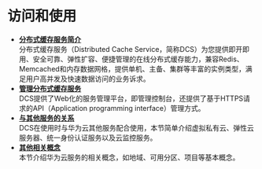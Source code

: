 # 访问和使用<a name="ZH-CN_TOPIC_0144197347"></a>

-   **[分布式缓存服务简介](分布式缓存服务简介.md)**  
分布式缓存服务（Distributed Cache Service，简称DCS）为您提供即开即用、安全可靠、弹性扩容、便捷管理的在线分布式缓存能力，兼容Redis、Memcached和内存数据网格，提供单机、主备、集群等丰富的实例类型，满足用户高并发及快速数据访问的业务诉求。
-   **[管理分布式缓存服务](管理分布式缓存服务.md)**  
DCS提供了Web化的服务管理平台，即管理控制台，还提供了基于HTTPS请求的API（Application programming interface）管理方式。
-   **[与其他服务的关系](与其他服务的关系.md)**  
DCS在使用时与华为云其他服务配合使用，本节简单介绍虚拟私有云、弹性云服务器、统一身份认证服务以及云监控服务。
-   **[其他相关概念](其他相关概念.md)**  
本节介绍华为云服务的相关概念，如地域、可用分区、项目等基本概念。

